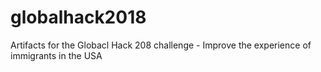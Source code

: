 # globalhack2018
Artifacts for the Globacl Hack 208 challenge - Improve the experience of immigrants in the USA
